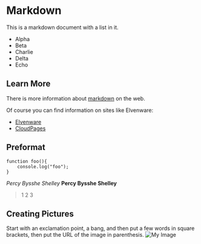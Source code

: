 Markdown
========

This is a markdown document with a list in it.

- Alpha
- Beta
- Charlie
- Delta
- Echo

Learn More
----------

There is more information about [markdown](https://www.google.com/search?q=markdown) on the web.

Of course you can find information on sites like Elvenware:

- [Elvenware](http://www.elvenware.com)
- [CloudPages](http://elvenware.com/charlie/books/CloudNotes/CloudNotes.html)


## Preformat
```
function foo(){
    console.log("foo");
}
```

*Percy Bysshe Shelley*
**Percy Bysshe Shelley**

> 1
> 2
> 3


## Creating Pictures
Start with an exclamation point, a bang, and then put a few words in square brackets, then put the URL of the image in parenthesis.
![My Image](http://www.ccalvert.net/charlie/images/elvenwarelogo.png)